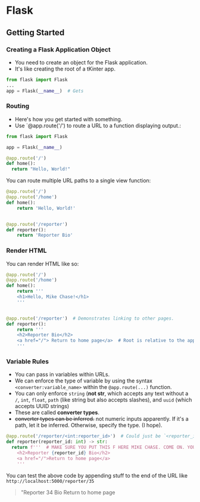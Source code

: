 # Flask

## Getting Started

### Creating a Flask Application Object

* You need to create an object for the Flask application.
* It's like creating the root of a tKinter app.

```python
from flask import Flask
...
app = Flask(__name__)  # Gets
```

### Routing

* Here's how you get started with something.
* Use \`@app.route\('/'\) to route a URL to a function displaying output.: 

```python
from flask import Flask

app = Flask(__name__)

@app.route('/')
def home():
  return "Hello, World!"
```

You can route multiple URL paths to a single view function:

```python
@app.route('/')
@app.route('/home')
def home():
    return 'Hello, World!'


@app.route('/reporter')
def reporter():
    return 'Reporter Bio'
```

### Render HTML

You can render HTML like so:

```python
@app.route('/')
@app.route('/home')
def home():
    return '''
    <h1>Hello, Mike Chase!</h1>
    '''


@app.route('/reporter')  # Demonstrates linking to other pages.
def reporter():
    return '''
    <h2>Reporter Bio</h2>
    <a href="/"> Return to home page</a>  # Root is relative to the app?
    '''
```

### Variable Rules

* You can pass in variables within URLs.
* We can enforce the type of variable by using the syntax `<converter:variable_name>` within the `@app.route(...)` function.
* You can only enforce `string` \(**not str**, which accepts any text without a `/`, `int`, `float`, `path` \(like string but also accepts slashes\), and `uuid` \(which accepts UUID strings\)
* These are called **converter types**.
* ~~converter types can be inferred.~~ not numeric inputs apparently. If it's a path, let it be inferred. Otherwise, specify the type. \(I hope\).

```python
@app.route('/reporter/<int:reporter_id>')  # Could just be `<reporter_id>` and converter type will infer it (somehow).
def reporter(reporter_id: int) -> str:
  return f'''  # MAKE SURE YOU PUT THIS F HERE MIKE CHASE. COME ON. YOUR IQ IS HIGHER THAN THAT.
    <h2>Reporter {reporter_id} Bio</h2>
    <a href="/">Return to home page</a>
    '''
```

You can test the above code by appending stuff to the end of the URL like `http://localhost:5000/reporter/35`

> "Reporter 34 Bio Return to home page

